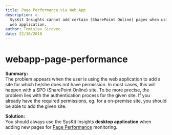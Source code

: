```yaml
---
title: Page Performance via Web App
description: >-
  SysKit Insights cannot add certain (SharePoint Online) pages when using the
  web application.
author: Tomislav Sirovec
date: 22/10/2018
---
```


# webapp-page-performance

**Summary:**  
The problem appears when the user is using the web application to add a site for which he/she does not have permission. In most cases, this will happen with a SPO \(SharePoint Online\) site. To be more precise, the problem lies with the authentication process for the given site. If you already have the required permissions, eg. for a on-premise site, you should be able to add the given site.

**Solution:**  
You should always use the SysKit Insights **desktop application** when adding new pages for [Page Performance](webapp-page-performance.md#internal/get-to-know-insights/page-performance-screen) monitoring.

